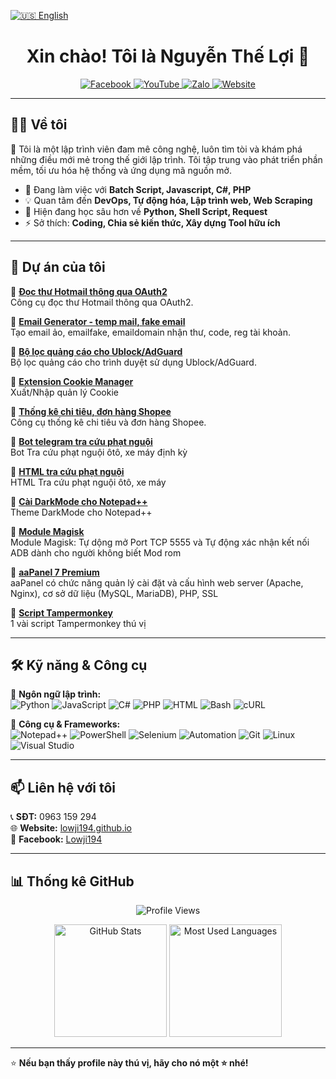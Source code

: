 [![🇺🇸 English](https://img.shields.io/badge/Language-English-blue?style=for-the-badge&logo=Google%20Translate)](README-EN.md)
<h1 align="center">Xin chào! Tôi là Nguyễn Thế Lợi 👋</h1>

<p align="center">
  <a href="https://www.facebook.com/Lowji194/" target="_blank">
    <img src="https://img.shields.io/badge/Facebook-%231877F2.svg?style=for-the-badge&logo=facebook&logoColor=white" alt="Facebook">
  </a>
  <a href="http://youtube.com/lowji194" target="_blank">
    <img src="https://img.shields.io/badge/YouTube-%23FF0000.svg?style=for-the-badge&logo=youtube&logoColor=white" alt="YouTube">
  </a>
  <a href="https://zalo.me/0963159294" target="_blank">
    <img src="https://img.shields.io/badge/Zalo-%230182CA.svg?style=for-the-badge&logo=web&logoColor=white" alt="Zalo">
  </a>
  <a href="https://lowji194.github.io/" target="_blank">
    <img src="https://img.shields.io/badge/Website-%23000000.svg?style=for-the-badge&logo=web&logoColor=white" alt="Website">
  </a>
</p>

---

## 👨‍💻 Về tôi  
🚀 Tôi là một lập trình viên đam mê công nghệ, luôn tìm tòi và khám phá những điều mới mẻ trong thế giới lập trình. Tôi tập trung vào phát triển phần mềm, tối ưu hóa hệ thống và ứng dụng mã nguồn mở.

- 🔭 Đang làm việc với **Batch Script, Javascript, C#, PHP**
- 💡 Quan tâm đến **DevOps, Tự động hóa, Lập trình web, Web Scraping**
- 🌱 Hiện đang học sâu hơn về **Python, Shell Script, Request**
- ⚡ Sở thích: **Coding, Chia sẻ kiến thức, Xây dựng Tool hữu ích**

---

## 💼 Dự án của tôi  

🔹 **[Đọc thư Hotmail thông qua OAuth2](https://theloi.io.vn/tools/)**  
Công cụ đọc thư Hotmail thông qua OAuth2.

🔹 **[Email Generator - temp mail, fake email](https://mail.theloi.io.vn/)**  
Tạo email ảo, emailfake, emaildomain nhận thư, code, reg tài khoản.

🔹 **[Bộ lọc quảng cáo cho Ublock/AdGuard](https://github.com/lowji194/AdsBlock-Filter)**  
Bộ lọc quảng cáo cho trình duyệt sử dụng Ublock/AdGuard.

🔹 **[Extension Cookie Manager](https://github.com/lowji194/Extension-Cookie-Manager)**  
Xuất/Nhập quản lý Cookie

🔹 **[Thống kê chi tiêu, đơn hàng Shopee](https://github.com/lowji194/Shopee-statistics)**  
Công cụ thống kê chi tiêu và đơn hàng Shopee.

🔹 **[Bot telegram tra cứu phạt nguội](https://github.com/lowji194/Bot-telegram-Tracuuphatnguoi)**  
Bot Tra cứu phạt nguội ôtô, xe máy định kỳ

🔹 **[HTML tra cứu phạt nguội](https://github.com/lowji194/tracuuphatnguoi)**  
HTML Tra cứu phạt nguội ôtô, xe máy

🔹 **[Cài DarkMode cho Notepad++](https://github.com/lowji194/Npp-1-Dark)**  
Theme DarkMode cho Notepad++

🔹 **[Module Magisk](https://github.com/lowji194/Module-Magisk)**  
Module Magisk: Tự dộng mở Port TCP 5555 và Tự động xác nhận kết nối ADB dành cho người không biết Mod rom

🔹 **[aaPanel 7 Premium](https://github.com/lowji194/aaPanel)**  
aaPanel có chức năng quản lý cài đặt và cấu hình web server (Apache, Nginx), cơ sở dữ liệu (MySQL, MariaDB), PHP, SSL

🔹 **[Script Tampermonkey](https://github.com/lowji194/Tampermonkey)**  
1 vài script Tampermonkey thú vị

---

## 🛠 Kỹ năng & Công cụ  

🔹 **Ngôn ngữ lập trình:**  
![Python](https://img.shields.io/badge/Python-%233776AB.svg?style=flat&logo=python&logoColor=white) 
![JavaScript](https://img.shields.io/badge/JavaScript-%23F7DF1E.svg?style=flat&logo=javascript&logoColor=black)
![C#](https://img.shields.io/badge/C%23-%23239120.svg?style=flat&logo=csharp&logoColor=white)
![PHP](https://img.shields.io/badge/PHP-%23777BB4.svg?style=flat&logo=php&logoColor=white)
![HTML](https://img.shields.io/badge/HTML-%23E34F26.svg?style=flat&logo=html5&logoColor=white)
![Bash](https://img.shields.io/badge/Bash-%234EAA25.svg?style=flat&logo=gnu-bash&logoColor=white)
![cURL](https://img.shields.io/badge/cURL-%23007EC6.svg?style=flat&logo=curl&logoColor=white)

🔹 **Công cụ & Frameworks:**  
![Notepad++](https://img.shields.io/badge/Notepad++-%2388CC02.svg?style=flat&logo=notepad%2B%2B&logoColor=white)
![PowerShell](https://img.shields.io/badge/PowerShell-%23239120.svg?style=flat&logo=powershell&logoColor=white)
![Selenium](https://img.shields.io/badge/Selenium-%2343B02A.svg?style=flat&logo=selenium&logoColor=white)
![Automation](https://img.shields.io/badge/Automation-%23FF6F00.svg?style=flat&logo=robot-framework&logoColor=white)
![Git](https://img.shields.io/badge/Git-%23F05032.svg?style=flat&logo=git&logoColor=white)
![Linux](https://img.shields.io/badge/Linux-%23FCC624.svg?style=flat&logo=linux&logoColor=black)
![Visual Studio](https://img.shields.io/badge/Visual_Studio-%235C2D91.svg?style=flat&logo=visual-studio&logoColor=white)

---

## 📫 Liên hệ với tôi  
📞 **SĐT:** 0963 159 294  
🌐 **Website:** [lowji194.github.io](https://lowji194.github.io/)  
📌 **Facebook:** [Lowji194](https://www.facebook.com/Lowji194/)  

---

## 📊 Thống kê GitHub  
<p align="center">
  <img src="https://komarev.com/ghpvc/?username=lowji194&color=orange&style=for-the-badge" alt="Profile Views">
</p>
<p align="center">
  <img height="180em" src="https://github-readme-stats.vercel.app/api?username=lowji194&show_icons=true&theme=radical" alt="GitHub Stats">
  <img height="180em" src="https://github-readme-stats.vercel.app/api/top-langs/?username=lowji194&layout=compact&theme=radical" alt="Most Used Languages">
</p>

---

⭐ **Nếu bạn thấy profile này thú vị, hãy cho nó một ⭐ nhé!**  

